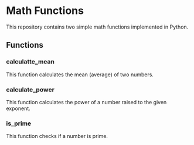 # Math Functions

This repository contains two simple math functions implemented in Python.

## Functions

### calculatte_mean
This function calculates the mean (average) of two numbers.

### calculate_power
This function calculates the power of a number raised to the given exponent.

### is_prime
This function checks if a number is prime.
